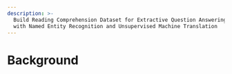 ```yaml
---
description: >-
  Build Reading Comprehension Dataset for Extractive Question Answering Task
  with Named Entity Recognition and Unsupervised Machine Translation
---
```


# Background

